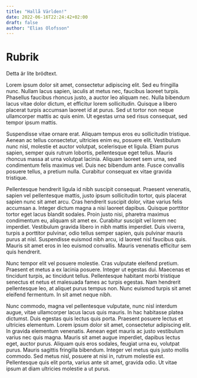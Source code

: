 ```yaml
---
title: "Hallå Världen!"
date: 2022-06-16T22:24:42+02:00
draft: false
author: "Elias Olofsson"
---
```


# Rubrik

Detta är lite brödtext. 

Lorem ipsum dolor sit amet, consectetur adipiscing elit. Sed eu fringilla nunc. Nullam lacus sapien, iaculis at metus nec, faucibus laoreet turpis. Phasellus faucibus rhoncus justo, a auctor leo aliquam nec. Nulla bibendum lacus vitae dolor dictum, et efficitur lorem sollicitudin. Quisque a libero placerat turpis accumsan laoreet id at purus. Sed ut tortor non neque ullamcorper mattis ac quis enim. Ut egestas urna sed risus consequat, sed tempor ipsum mattis.

Suspendisse vitae ornare erat. Aliquam tempus eros eu sollicitudin tristique. Aenean ac tellus consectetur, ultricies enim eu, posuere elit. Vestibulum nunc nisl, molestie et auctor volutpat, scelerisque et ligula. Etiam purus sapien, semper quis rutrum lobortis, pellentesque eget tellus. Mauris rhoncus massa at urna volutpat lacinia. Aliquam laoreet sem urna, sed condimentum felis maximus vel. Duis nec bibendum ante. Fusce convallis posuere tellus, a pretium nulla. Curabitur consequat ex vitae gravida tristique.

Pellentesque hendrerit ligula id nibh suscipit consequat. Praesent venenatis, sapien vel pellentesque mattis, justo ipsum sollicitudin tortor, quis placerat sapien nunc sit amet arcu. Cras hendrerit suscipit dolor, vitae varius felis accumsan a. Integer dictum magna a nisi laoreet dapibus. Quisque porttitor tortor eget lacus blandit sodales. Proin justo nisi, pharetra maximus condimentum eu, aliquam sit amet ex. Curabitur suscipit vel lorem nec imperdiet. Vestibulum gravida libero in nibh mattis imperdiet. Duis viverra, turpis a porttitor pulvinar, odio tellus semper sapien, quis pulvinar mauris purus at nisl. Suspendisse euismod nibh arcu, id laoreet nisl faucibus quis. Mauris sit amet eros in leo euismod convallis. Mauris venenatis efficitur sem quis hendrerit.

Nunc tempor elit vel posuere molestie. Cras vulputate eleifend pretium. Praesent et metus a ex lacinia posuere. Integer ut egestas dui. Maecenas et tincidunt turpis, ac tincidunt tellus. Pellentesque habitant morbi tristique senectus et netus et malesuada fames ac turpis egestas. Nam hendrerit pellentesque leo, at aliquet purus tempus non. Nunc euismod turpis sit amet eleifend fermentum. In sit amet neque nibh.

Nunc commodo, magna vel pellentesque vulputate, nunc nisl interdum augue, vitae ullamcorper lacus lacus quis mauris. In hac habitasse platea dictumst. Duis egestas quis lectus quis porta. Praesent posuere lectus et ultricies elementum. Lorem ipsum dolor sit amet, consectetur adipiscing elit. In gravida elementum venenatis. Aenean eget mauris ac justo vestibulum varius nec quis magna. Mauris sit amet augue imperdiet, dapibus lectus eget, auctor purus. Aliquam quis eros sodales, feugiat urna eu, volutpat purus. Mauris sagittis fringilla bibendum. Integer vel metus quis justo mollis commodo. Sed metus nisl, posuere at nisi in, rutrum molestie est. Pellentesque quis elit porta, varius ante sit amet, gravida odio. Ut vitae ipsum at diam ultricies molestie a ut purus. 
